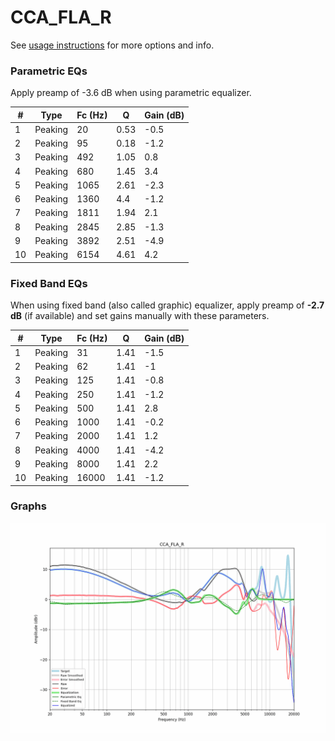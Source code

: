 # CCA_FLA_R
See [usage instructions](https://github.com/jaakkopasanen/AutoEq#usage) for more options and info.

### Parametric EQs
Apply preamp of -3.6 dB when using parametric equalizer.

|   # | Type    |   Fc (Hz) |    Q |   Gain (dB) |
|-----|---------|-----------|------|-------------|
|   1 | Peaking |        20 | 0.53 |        -0.5 |
|   2 | Peaking |        95 | 0.18 |        -1.2 |
|   3 | Peaking |       492 | 1.05 |         0.8 |
|   4 | Peaking |       680 | 1.45 |         3.4 |
|   5 | Peaking |      1065 | 2.61 |        -2.3 |
|   6 | Peaking |      1360 | 4.4  |        -1.2 |
|   7 | Peaking |      1811 | 1.94 |         2.1 |
|   8 | Peaking |      2845 | 2.85 |        -1.3 |
|   9 | Peaking |      3892 | 2.51 |        -4.9 |
|  10 | Peaking |      6154 | 4.61 |         4.2 |

### Fixed Band EQs
When using fixed band (also called graphic) equalizer, apply preamp of **-2.7 dB** (if available) and set gains manually with these parameters.

|   # | Type    |   Fc (Hz) |    Q |   Gain (dB) |
|-----|---------|-----------|------|-------------|
|   1 | Peaking |        31 | 1.41 |        -1.5 |
|   2 | Peaking |        62 | 1.41 |        -1   |
|   3 | Peaking |       125 | 1.41 |        -0.8 |
|   4 | Peaking |       250 | 1.41 |        -1.2 |
|   5 | Peaking |       500 | 1.41 |         2.8 |
|   6 | Peaking |      1000 | 1.41 |        -0.2 |
|   7 | Peaking |      2000 | 1.41 |         1.2 |
|   8 | Peaking |      4000 | 1.41 |        -4.2 |
|   9 | Peaking |      8000 | 1.41 |         2.2 |
|  10 | Peaking |     16000 | 1.41 |        -1.2 |

### Graphs
![](./CCA_FLA_R.png)

